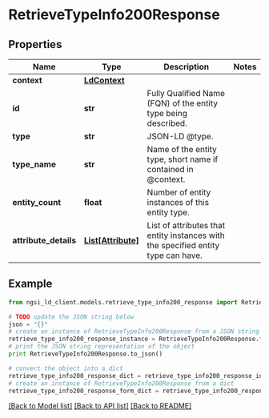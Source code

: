 # RetrieveTypeInfo200Response


## Properties
Name | Type | Description | Notes
------------ | ------------- | ------------- | -------------
**context** | [**LdContext**](LdContext.md) |  | 
**id** | **str** | Fully Qualified Name (FQN) of the entity type being described.  | 
**type** | **str** | JSON-LD @type.  | 
**type_name** | **str** | Name of the entity type, short name if contained in @context.  | 
**entity_count** | **float** | Number of entity instances of this entity type.  | 
**attribute_details** | [**List[Attribute]**](Attribute.md) | List of attributes that entity instances with the specified entity type can have.  | 

## Example

```python
from ngsi_ld_client.models.retrieve_type_info200_response import RetrieveTypeInfo200Response

# TODO update the JSON string below
json = "{}"
# create an instance of RetrieveTypeInfo200Response from a JSON string
retrieve_type_info200_response_instance = RetrieveTypeInfo200Response.from_json(json)
# print the JSON string representation of the object
print RetrieveTypeInfo200Response.to_json()

# convert the object into a dict
retrieve_type_info200_response_dict = retrieve_type_info200_response_instance.to_dict()
# create an instance of RetrieveTypeInfo200Response from a dict
retrieve_type_info200_response_form_dict = retrieve_type_info200_response.from_dict(retrieve_type_info200_response_dict)
```
[[Back to Model list]](../README.md#documentation-for-models) [[Back to API list]](../README.md#documentation-for-api-endpoints) [[Back to README]](../README.md)


